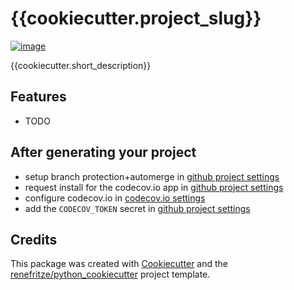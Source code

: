 {{cookiecutter.project_slug}}
=========


[![image]({{cookiecutter.repository_url}}/workflows/pytest/badge.svg)]({{cookiecutter.repository_url}}/actions)


{{cookiecutter.short_description}}


Features
--------

-   TODO

After generating your project
-----------------------------

- setup branch protection+automerge in [github project settings]({{cookiecutter.repository_url}}/settings/branches)
- request install for the codecov.io app in [github project settings]({{cookiecutter.repository_url}}/settings/installations)
- configure codecov.io in [codecov.io settings](https://codecov.io/gh/arup-group/cookiecutter.project_slug}}/settings)
- add the `CODECOV_TOKEN` secret in [github project settings]({{cookiecutter.repository_url}}/settings/secrets/actions)


Credits
-------

This package was created with
[Cookiecutter](https://github.com/audreyr/cookiecutter) and the
[renefritze/python_cookiecutter](https://github.com/renefritze/python_cookiecutter)
project template.
